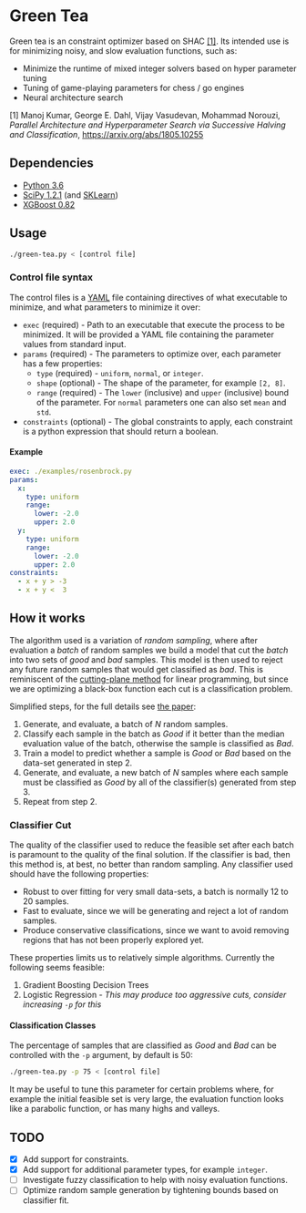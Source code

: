 # Green Tea

Green tea is an constraint optimizer based on SHAC [[1]](https://arxiv.org/abs/1805.10255). Its intended use is for
minimizing noisy, and slow evaluation functions, such as:

- Minimize the runtime of mixed integer solvers based on hyper parameter tuning
- Tuning of game-playing parameters for chess / go engines
- Neural architecture search

[1] Manoj Kumar, George E. Dahl, Vijay Vasudevan, Mohammad Norouzi, _Parallel Architecture and Hyperparameter Search via Successive Halving and Classification_, https://arxiv.org/abs/1805.10255

## Dependencies

- [Python 3.6](https://www.python.org/downloads/)
- [SciPy 1.2.1](https://www.scipy.org/) (and [SKLearn](https://scikit-learn.org/))
- [XGBoost 0.82](https://xgboost.readthedocs.io/)

## Usage

```bash
./green-tea.py < [control file]
```

### Control file syntax

The control files is a [YAML](https://yaml.org/) file containing directives of what executable to minimize, and what
parameters to minimize it over:

- `exec` (required) - Path to an executable that execute the process to be minimized. It will be provided a YAML file
  containing the parameter values from standard input.
- `params` (required) - The parameters to optimize over, each parameter has a few properties:
  - `type` (required) - `uniform`, `normal`, or `integer`.
  - `shape` (optional) - The shape of the parameter, for example `[2, 8]`.
  - `range` (required) - The `lower` (inclusive) and `upper` (inclusive) bound of the parameter. For `normal` parameters one can also set `mean` and `std`.
- `constraints` (optional) - The global constraints to apply, each constraint is a python expression that should return a boolean.

#### Example

```yaml
exec: ./examples/rosenbrock.py
params:
  x:
    type: uniform
    range:
      lower: -2.0
      upper: 2.0
  y:
    type: uniform
    range:
      lower: -2.0
      upper: 2.0
constraints:
  - x + y > -3
  - x + y <  3
```

## How it works

The algorithm used is a variation of _random sampling_, where after evaluation a _batch_ of random samples we
build a model that cut the _batch_ into two sets of _good_ and _bad_ samples. This model is then used to reject any
future random samples that would get classified as _bad_. This is reminiscent of the [cutting-plane method](https://en.wikipedia.org/wiki/Cutting-plane_method)
for linear programming, but since we are optimizing a black-box function each cut is a classification problem.

Simplified steps, for the full details see [the paper](https://arxiv.org/abs/1805.10255): 

1. Generate, and evaluate, a batch of _N_ random samples.
2. Classify each sample in the batch as _Good_ if it better than the median evaluation value of the batch, otherwise the
   sample is classified as _Bad_.
3. Train a model to predict whether a sample is _Good_ or _Bad_ based on the data-set generated in step 2.
4. Generate, and evaluate, a new batch of _N_ samples where each sample must be classified as _Good_ by all of the
   classifier(s) generated from step 3.
5. Repeat from step 2.

### Classifier Cut

The quality of the classifier used to reduce the feasible set after each batch is paramount to the quality of the final
solution. If the classifier is bad, then this method is, at best, no better than random sampling. Any classifier used
should have the following properties:

- Robust to over fitting for very small data-sets, a batch is normally 12 to 20 samples.
- Fast to evaluate, since we will be generating and reject a lot of random samples.
- Produce conservative classifications, since we want to avoid removing regions that has not been properly explored yet.

These properties limits us to relatively simple algorithms. Currently the following seems feasible:

1. Gradient Boosting Decision Trees
2. Logistic Regression - _This may produce too aggressive cuts, consider increasing `-p` for this_

#### Classification Classes

The percentage of samples that are classified as _Good_ and _Bad_ can be controlled with the `-p` argument, by default
is 50:

```bash
./green-tea.py -p 75 < [control file]
```

It may be useful to tune this parameter for certain problems where, for example the initial feasible set is very
large, the evaluation function looks like a parabolic function, or has many highs and valleys.

## TODO

- [x] Add support for constraints.
- [x] Add support for additional parameter types, for example `integer`.
- [ ] Investigate fuzzy classification to help with noisy evaluation functions.
- [ ] Optimize random sample generation by tightening bounds based on classifier fit.

